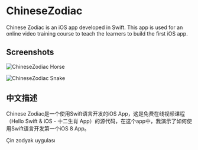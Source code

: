 ChineseZodiac
============

Chinese Zodiac is an iOS app developed in Swift. This app is used for an online video training course to teach the learners to build the first iOS app.

## Screenshots
![ChineseZodiac Horse](https://github.com/JakeLin/ChineseZodiac/blob/master/Screenshots/ChineseZodiac-horse.png)

![ChineseZodiac Snake](https://github.com/JakeLin/ChineseZodiac/blob/master/Screenshots/ChineseZodiac-snake.png)

## 中文描述
Chinese Zodiac是一个使用Swift语言开发的iOS App，这是免费在线视频课程（Hello Swift & iOS  - 十二生肖 App）的源代码，在这个app中，我演示了如何使用Swift语言开发第一个iOS 8 App。

Çin zodyak uygulası
